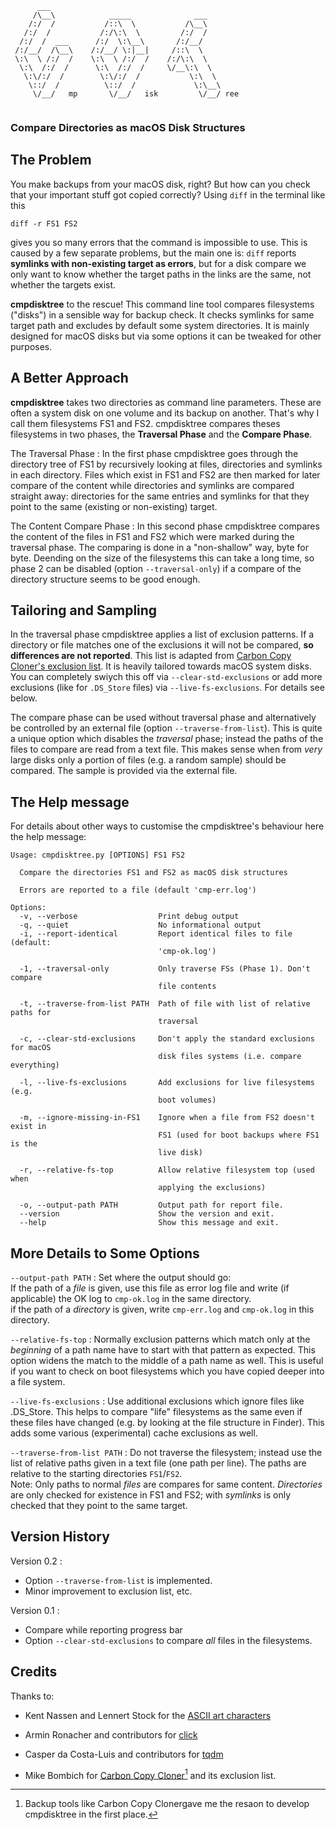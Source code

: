 ```
      ___
     /\__\            _____              ___
    /:/  /           /::\  \           /\__\
   /:/  /           /:/\:\  \         /:/  /
  /:/  /  ___      /:/  \:\__\       /:/__/
 /:/__/  /\__\    /:/__/ \:|__|     /::\  \
 \:\  \ /:/  /    \:\  \ /:/  /    /:/\:\  \
  \:\  /:/  /      \:\  /:/  /     \/__\:\  \
   \:\/:/  /        \:\/:/  /           \:\  \
    \::/  /          \::/  /             \:\__\
     \/__/   mp       \/__/   isk         \/__/ ree
    
```

### Compare Directories as macOS Disk Structures

## The Problem

You make backups from your macOS disk, right? But how can you check that your important stuff  got copied correctly? Using `diff` in the terminal like this

    diff -r FS1 FS2

gives you so many errors that the command is impossible to use. This is caused by a few separate problems, but the main one is: `diff` reports **symlinks with non-existing target as errors**, but for a disk compare we only want to know whether the target paths in the links are the same, not whether the targets exist.

**cmpdisktree** to the rescue! This command line tool compares filesystems ("disks") in a sensible way for backup check. It checks symlinks for same target path and excludes by default some system directories. It is mainly designed for macOS disks but via some options it can  be tweaked for other purposes. 

## A Better Approach

**cmpdisktree** takes two directories as command line parameters. These are often a system disk on one volume and its backup on another. That's  why I call them filesystems FS1 and FS2. cmpdisktree  compares theses filesystems in two phases, the **Traversal Phase** and the **Compare Phase**.

The Traversal Phase
:   In the first phase cmpdisktree goes through the directory tree of FS1 by recursively looking at files, directories and symlinks in each directory. Files which exist in FS1 and FS2 are then marked for later compare of the content while directories and symlinks are compared straight away: directories for the same entries and symlinks for that they point to the same (existing or non-existing) target.

The Content Compare Phase
:   In this second phase cmpdisktree compares the content of the files in FS1 and FS2 which were marked during the traversal phase. The comparing is done in a "non-shallow" way, byte for byte. Deending on the size of the filesystems this can take a long time, so phase 2 can be disabled  (option `--traversal-only`) if a compare of the directory structure seems to be good enough.

## Tailoring and Sampling

In the traversal phase cmpdisktree applies a list of exclusion patterns. If a directory or file matches one of the exclusions it will not be compared, **so differences are not reported**. This list is adapted from [Carbon Copy Cloner's exclusion list][exclusion-source]. It is heavily tailored towards macOS system disks. You can completely swiych this off via `--clear-std-exclusions` or add more exclusions (like for `.DS_Store` files) via `--live-fs-exclusions`. For details see below.

The compare phase can be used without traversal phase and alternatively be controlled by an external file (option `--traverse-from-list`). This is quite a unique option which disables the _traversal_ phase; instead the paths of the files to compare are read from a text file. This makes sense when from _very_ large disks only a portion  of files (e.g. a random sample) should be compared. The sample is provided via the external file.


## The Help message

For details about other ways to customise the cmpdisktree's behaviour here the help message:

```
Usage: cmpdisktree.py [OPTIONS] FS1 FS2

  Compare the directories FS1 and FS2 as macOS disk structures

  Errors are reported to a file (default 'cmp-err.log')

Options:
  -v, --verbose                  Print debug output
  -q, --quiet                    No informational output
  -i, --report-identical         Report identical files to file (default:
                                 'cmp-ok.log')

  -1, --traversal-only           Only traverse FSs (Phase 1). Don't compare
                                 file contents

  -t, --traverse-from-list PATH  Path of file with list of relative paths for
                                 traversal

  -c, --clear-std-exclusions     Don't apply the standard exclusions for macOS
                                 disk files systems (i.e. compare everything)

  -l, --live-fs-exclusions       Add exclusions for live filesystems (e.g.
                                 boot volumes)

  -m, --ignore-missing-in-FS1    Ignore when a file from FS2 doesn't exist in
                                 FS1 (used for boot backups where FS1 is the
                                 live disk)

  -r, --relative-fs-top          Allow relative filesystem top (used when
                                 applying the exclusions)

  -o, --output-path PATH         Output path for report file.
  --version                      Show the version and exit.
  --help                         Show this message and exit.
```


## More Details to Some Options

`--output-path PATH`
:   Set where the output should go:  
    If the path of a _file_ is given, use this file as error log file and write 
    (if applicable) the OK log to `cmp-ok.log`
    in the same directory.  
    if the path of a _directory_ is given, write `cmp-err.log` and `cmp-ok.log`
    in this directory.

`--relative-fs-top`
:   Normally exclusion patterns which match only at the _beginning_ of a path
    name have to start with that pattern as expected. This option widens the
    match to the middle of a path name as well. This is useful if you want to
    check on boot filesystems which you have copied deeper into a file system.

`--live-fs-exclusions`
:   Use additional exclusions which ignore files like .DS_Store. This helps to
    compare "life" filesystems as the same even if these files have changed
    (e.g. by looking at the file structure in Finder). This adds some various
    (experimental) cache exclusions as well.

`--traverse-from-list PATH`
:   Do not traverse the filesystem; instead use the list of relative paths
    given in a text file (one path per line). The paths are relative to the
    starting directories `FS1`/`FS2`.  
    Note: Only paths to normal _files_ are compares for same content. 
    _Directories_ are only checked for existence in FS1 and FS2;
    with _symlinks_ is only checked that they point to the same target.


## Version History

Version 0.2
:   
* Option `--traverse-from-list` is implemented. 
* Minor improvement to exclusion list, etc.

Version 0.1
:   
* Compare while reporting progress bar
* Option `--clear-std-exclusions` to compare _all_ files in the filesystems.


## Credits

Thanks to:

* Kent Nassen and Lennert Stock for the [ASCII art characters][ascii]
* Armin Ronacher and contributors for [click]
* Casper da Costa-Luis and contributors for [tqdm]
* Mike Bombich for [Carbon Copy Cloner][ccc][^1] and its exclusion list.

  [^1]: Backup tools like Carbon Copy Clonergave me the resaon to develop cmpdisktree in the first place.

  [exclusion-source]: https://bombich.com/kb/ccc5/some-files-and-folders-are-automatically-excluded-from-backup-task
  [ascii]: http://www-personal.umich.edu/~knassen/figfonts/isometric2.flf
  [click]: https://github.com/pallets/click
  [tqdm]: https://github.com/tqdm/tqdm
  [ccc]: https://bombich.com/


<!--  LocalWords:  cmpdisktree filesystem filesystems Symlinks symlinks
 -->
